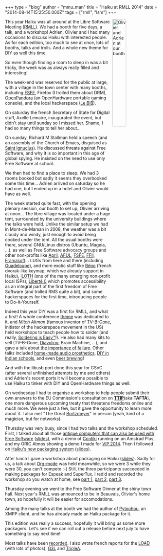 +++
type = "blog"
author = "mmu_man"
title = "Haiku at RMLL 2014"
date = "2014-08-14T15:25:50.000Z"
tags = ["rmll", "lsm"]
+++

<img src="/files/RMLL2014_DSCN1753.jpg" title="Olivier (left) and Adrien (right) at our booth" alt="Olivier and Adrien at our booth" align="right" width="30%" height="30%">This year Haiku was all around at the Libre Software Meeting (<a href="http://2014.rmll.info/">RMLL</a>). We had a booth for five days, a talk, and a workshop! Adrien, Olivier and I had many occasions to discuss Haiku with interested people. As for each edition, too much to see at once, lots of booths, talks and trolls. And a whole new theme for DIY as well this time.

So even though finding a room to sleep in was a bit tricky, the week was as always really filled and interesting!

<!--more-->

The week-end was reserved for the public at large, with a village in the town center with many booths, including <a href="https://fsfe.org/">FSFE</a>, Firefox (I trolled them about DRM), <a href="http://openpandora.org/">OpenPandora</a> (an OpenHardware portable gaming console), and the local hackerspace (<a href="http://lebib.org/">Le BIB</a>).

On saturday the french Secretary of State for Digital stuff, Axelle Lemaire, inaugurated the event, but didn't stay until sunday so I missed her. Shame, I had so many things to tell her about...

On sunday, Richard M Stallman held a speech (and an assembly of the Church of Emacs, disguised as <a href="https://stallman.org/saint.html">Saint Ignucius</a>). He discussed threats against Free Software, and why it is so important in this age of global spying. He insisted on the need to use only Free Software at school.

We then had to find a place to sleep. We had 3 rooms booked but sadly it seems they overbooked some this time… Adrien arrived on saturday so he had one, but I ended up in a hotel and Olivier would have as well.

The week started quite fast, with the opening plenary session, our booth to set up, Olivier arriving at noon… The libre village was located under a huge tent, surrounded by the university buildings where the talks were held. Unlike the similar setup we had in Mont-de-Marsan in 2008, the weather was a bit cloudy and windy, just enough to avoid being cooked under the tent.
All the usual booths were there, several GNU/Linux distros (Ubuntu, Mageia, …), as well as Free Software advocacy groups and other non-profits like <a href="http://www.april.org/">April</a>, <a href="https://aful.org/">AFUL</a>, <a href="https://fsfe.org/">FSFE</a>, <a href="http://ffii.org/">FFII</a>, <a href="http://framasoft.net/">Framasoft</a>… LUGs from here and there (including <a href="http://www.gwadalug.org/">Guadeloupe</a>), and more exotic stuff like <a href="http://bepo.fr/">Bépo</a> (french dvorak-like keymap, which we already support in Haiku), <a href="http://iloth.net/">ILOTH</a> (one of the many emerging non-profit local ISPs), <a href="http://liberte0.org/wiki/index.php?title=Accueil">Liberté 0</a> which promotes accessibility as an integral part of the first freedom of Free Software (and trolled RMS quite a bit), and some hackerspaces for the first time, introducing people to Do-It-Yourself.

Indeed this year DIY was a first for RMLL, and what a first! A whole conference <a href="https://2014.rmll.info/theme29">theme</a> was dedicated to it, and <i>Mitch Altman</i> (famous inventor of <a href="http://cornfieldelectronics.com/tvbgone/tvbg.home.php">TV-B-Gone</a>, initiator of the hackerspace movement in the US) held workshops to teach people how to solder (and really, <a href="http://mightyohm.com/blog/2011/04/soldering-is-easy-comic-book/">Soldering is Easy™</a>!). He also had many kits to sell (TV-B-Gone, <a href="http://www.evilmadscientist.com/2010/diavolino/">Diavolino</a>, Brain Machine, …), and gave a talk about <a href="https://2014.rmll.info/conference340">the importance of failure</a>. Other talks included <a href="https://2014.rmll.info/conference229">home-made audio prosthetics</a>, <a href="https://2014.rmll.info/conference82">DIY in Indian schools</a>, and even <a href="https://2014.rmll.info/conference179">beer brewing</a>!

And with the libusb port done this year for GSoC (after several unfinished attempts by me and others) and Adrien's recent ports it will become possible to use Haiku to tinker with DIY and OpenHardware things as well.

On wednesday I had to organise a workshop to help people submit their own answers to the EU Commission's consultation on <b><a href="http://www.laquadrature.net/en/TAFTA">TTIP</a></b>(aka <b>TAFTA</b>), one more dangerous upcoming treaty that threatens freedoms online and much more. We were just a few, but it gave the opportunity to learn more about it. I also met "The Great <a href="https://twitter.com/bortzmeyer">Bortzmeyer</a>" in person (yeah, kind of a magician, but for networks).

Thursday was very busy, since I had two talks and the workshop scheduled. First, I talked about all those <a href="https://2014.rmll.info/conference189">antique computers that can also be used with Free Software</a> (<a href="http://revolf.free.fr/RMLL/2014/RMLL2014_FR_Free_Your_Antiques.pdf">slides</a>), with a demo of <a href="http://contiki-os.org/">Contiki</a> running on an Amstrad Plus, and my ORIC Atmos showing a demo I made for <a href="http://vip2014.popsyteam.org/">VIP 2014</a>. Then I followed on <a href="https://2014.rmll.info/conference134">Haiku's new packaging system</a> (<a href="http://revolf.free.fr/RMLL/2014/RMLL2014_FR_Haiku.pdf">slides</a>).

After lunch I gave a workshop about packaging on Haiku (<a href="http://revolf.free.fr/RMLL/2014/RMLL2014_FR_Haiku_workshop.pdf">slides</a>). Sadly for us, a talk about <a href="https://2014.rmll.info/conference79">Org-mode</a> was held meanwhile, so we were 3 while they were 30, you can't compete ;-) Still, the three participants succeeded in making packages for Espeak and SuperTux. I redid and recorded the workshop so you watch at home, see <a href="http://revolf.free.fr/RMLL/2014/workshop/RMLL2014_HaikuPackagingWorkshop_part1.ogv">part 1</a>, <a href="http://revolf.free.fr/RMLL/2014/workshop/RMLL2014_HaikuPackagingWorkshop_part2.ogv">part 2</a>, <a href="http://revolf.free.fr/RMLL/2014/workshop/RMLL2014_HaikuPackagingWorkshop_part3.ogv">part 3</a>.

Thursday evening we went to the Free Software Dinner at the shiny town hall. Next year's RMLL was announced to be in Beauvais, Olivier's home town, so hopefully it will be easier for accomodations.

Among the many talks at the booth we had the author of <a href="http://pytouhou.linkmauve.fr/">Pytouhou</a>, an XMPP client, and he has already made an Haiku package for it.

This edition was really a success, hopefully it will bring us some more packagers. Let's see if we can roll out a release before next july to have something to say next time!

Most talks have been <a href="http://video.rmll.info/">recorded</a>. I also wrote french reports for the <a href="http://blog.l0ad.org/?p=1483">LOAD</a> (with lots of photos), <a href="http://g3l.org/le_site/index.php?2014/07/24/317-bilan-des-rmll-2014">G3L</a> and <a href="http://www.triplea.fr/blog/2014/08/09/un-amiga-aux-rmll/">TripleA</a>.
